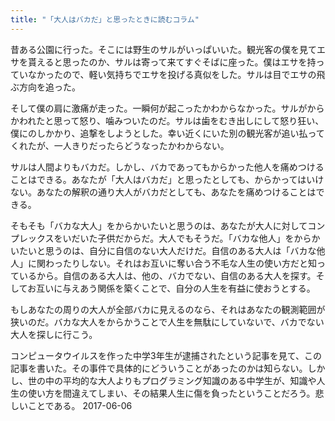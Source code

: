 ```yaml
---
title: "「大人はバカだ」と思ったときに読むコラム"
---
```


昔ある公園に行った。そこには野生のサルがいっぱいいた。観光客の僕を見てエサを貰えると思ったのか、サルは寄って来てすぐそばに座った。僕はエサを持っていなかったので、軽い気持ちでエサを投げる真似をした。サルは目でエサの飛ぶ方向を追った。

そして僕の肩に激痛が走った。一瞬何が起こったかわからなかった。サルがからかわれたと思って怒り、噛みついたのだ。サルは歯をむき出しにして怒り狂い、僕にのしかかり、追撃をしようとした。幸い近くにいた別の観光客が追い払ってくれたが、一人きりだったらどうなったかわからない。

サルは人間よりもバカだ。しかし、バカであってもからかった他人を痛めつけることはできる。あなたが「大人はバカだ」と思ったとしても、からかってはいけない。あなたの解釈の通り大人がバカだとしても、あなたを痛めつけることはできる。

そもそも「バカな大人」をからかいたいと思うのは、あなたが大人に対してコンプレックスをいだいた子供だからだ。大人でもそうだ。「バカな他人」をからかいたいと思うのは、自分に自信のない大人だけだ。自信のある大人は「バカな他人」に関わったりしない。それはお互いに奪い合う不毛な人生の使い方だと知っているから。自信のある大人は、他の、バカでない、自信のある大人を探す。そしてお互いに与えあう関係を築くことで、自分の人生を有益に使おうとする。

もしあなたの周りの大人が全部バカに見えるのなら、それはあなたの観測範囲が狭いのだ。バカな大人をからかうことで人生を無駄にしていないで、バカでない大人を探しに行こう。

コンピュータウイルスを作った中学3年生が逮捕されたという記事を見て、この記事を書いた。その事件で具体的にどういうことがあったのかは知らない。しかし、世の中の平均的な大人よりもプログラミング知識のある中学生が、知識や人生の使い方を間違えてしまい、その結果人生に傷を負ったということだろう。悲しいことである。 2017-06-06